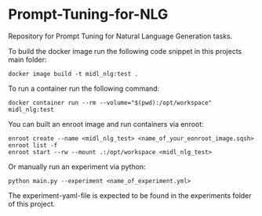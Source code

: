 # Prompt-Tuning-for-NLG
Repository for Prompt Tuning for Natural Language Generation tasks.

To build the docker image run the following code snippet in this projects main folder:
```
docker image build -t midl_nlg:test .
```

To run a container run the following command:
```
docker container run --rm --volume="$(pwd):/opt/workspace" midl_nlg:test
```

You can built an enroot image and run containers via enroot:
```
enroot create --name <midl_nlg_test> <name_of_your_eonroot_image.sqsh>
enroot list -f
enroot start --rw --mount .:/opt/workspace <midl_nlg_test>
```

Or manually run an experiment via python:
```
python main.py --experiment <name_of_experiment.yml>
```
The experiment-yaml-file is expected to be found in the experiments folder of this project.